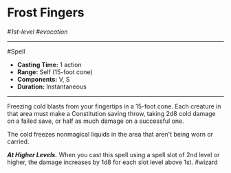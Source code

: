 # Frost Fingers
*#1st-level #evocation*
___ 
#Spell
- **Casting Time:** 1 action
- **Range:** Self (15-foot cone)
- **Components:** V, S
- **Duration:** Instantaneous
---
Freezing cold blasts from your fingertips in a 15-foot cone. Each creature in that area must make a Constitution saving throw, taking 2d8 cold damage on a failed save, or half as much damage on a successful one.

The cold freezes nonmagical liquids in the area that aren't being worn or carried.

***At Higher Levels.*** When you cast this spell using a spell slot of 2nd level or higher, the damage increases by 1d8 for each slot level above 1st.
#wizard
